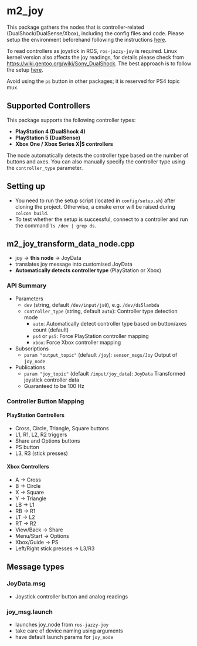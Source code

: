 # m2_joy

This package gathers the nodes that is controller-related (DualShock/DualSense/Xbox), including the config files and code.
Please setup the environment beforehand following the instructions [here](#).

To read controllers as joystick in ROS, `ros-jazzy-joy` is required.
Linux kernel version also affects the joy readings, for details please check from https://wiki.gentoo.org/wiki/Sony_DualShock. The best approach is to follow the setup [here](https://github.com/m2robocon/m2_wiki/wiki/Setting-up-the-skull-canyon-&-network#user-content-linux-version).

Avoid using the `ps` button in other packages; it is reserved for PS4 topic mux.

## Supported Controllers

This package supports the following controller types:
- **PlayStation 4 (DualShock 4)**
- **PlayStation 5 (DualSense)**
- **Xbox One / Xbox Series X|S controllers**

The node automatically detects the controller type based on the number of buttons and axes. You can also manually specify the controller type using the `controller_type` parameter.

## Setting up

- You need to run the setup script (located in `config/setup.sh`) after cloning the project. Otherwise, a cmake error will be raised during `colcon build`.
- To test whether the setup is successful, connect to a controller and run the command `ls /dev | grep ds`. 

## m2_joy_transform_data_node.cpp
- joy -> **this node** -> JoyData
- translates joy message into customised JoyData
- **Automatically detects controller type** (PlayStation or Xbox)

### API Summary
- Parameters
	- `dev` (string, default `/dev/input/js0`), e.g. `/dev/ds5lambda`
	- `controller_type` (string, default `auto`): Controller type detection mode
		- `auto`: Automatically detect controller type based on button/axes count (default)
		- `ps4` or `ps5`: Force PlayStation controller mapping
		- `xbox`: Force Xbox controller mapping
- Subscriptions
	- `param "output_topic"` (default `/joy`): `sensor_msgs/Joy` Output of `joy_node`
- Publications
	- `param "joy_topic"` (default `/input/joy_data`): `JoyData` Transformed joystick controller data
	- Guaranteed to be 100 Hz

### Controller Button Mapping

#### PlayStation Controllers
- Cross, Circle, Triangle, Square buttons
- L1, R1, L2, R2 triggers
- Share and Options buttons
- PS button
- L3, R3 (stick presses)

#### Xbox Controllers
- A → Cross
- B → Circle
- X → Square
- Y → Triangle
- LB → L1
- RB → R1
- LT → L2
- RT → R2
- View/Back → Share
- Menu/Start → Options
- Xbox/Guide → PS
- Left/Right stick presses → L3/R3

## Message types
### JoyData.msg
- Joystick controller button and analog readings

### joy_msg.launch
- launches joy_node from `ros-jazzy-joy`
- take care of device naming using arguments
- have default launch params for `joy_node`